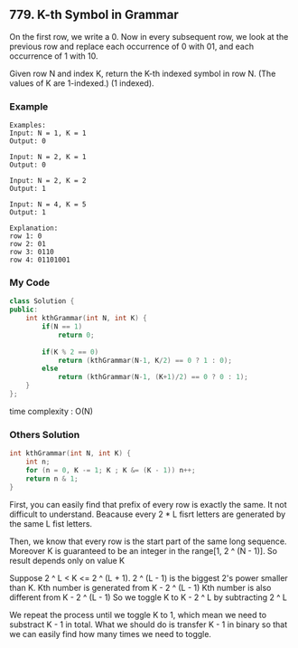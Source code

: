 ## 779. K-th Symbol in Grammar

On the first row, we write a 0. Now in every subsequent row, we look at the previous row and replace each occurrence of 0 with 01, and each occurrence of 1 with 10.

Given row N and index K, return the K-th indexed symbol in row N. (The values of K are 1-indexed.) (1 indexed).


### Example
```
Examples:
Input: N = 1, K = 1
Output: 0

Input: N = 2, K = 1
Output: 0

Input: N = 2, K = 2
Output: 1

Input: N = 4, K = 5
Output: 1

Explanation:
row 1: 0
row 2: 01
row 3: 0110
row 4: 01101001
```

### My Code
```c++
class Solution {
public:
    int kthGrammar(int N, int K) {
        if(N == 1)
            return 0;
        
        if(K % 2 == 0)
            return (kthGrammar(N-1, K/2) == 0 ? 1 : 0);
        else
            return (kthGrammar(N-1, (K+1)/2) == 0 ? 0 : 1);
    }
};
```
time complexity : O(N)

### Others Solution
```c++
int kthGrammar(int N, int K) {
    int n;
    for (n = 0, K -= 1; K ; K &= (K - 1)) n++;
    return n & 1;
}
```
First, you can easily find that prefix of every row is exactly the same.
It not difficult to understand.
Beacause every 2 * L fisrt letters are generated by the same L fist letters.

Then, we know that every row is the start part of the same long sequence.
Moreover K is guaranteed to be an integer in the range[1, 2 ^ (N - 1)].
So result depends only on value K

Suppose 2 ^ L < K <= 2 ^ (L + 1).
2 ^ (L - 1) is the biggest 2's power smaller than K.
Kth number is generated from K - 2 ^ (L - 1)
Kth number is also different from K - 2 ^ (L - 1)
So we toggle K to K - 2 ^ L by subtracting 2 ^ L

We repeat the process until we toggle K to 1, which mean we need to substract K - 1 in total.
What we should do is transfer K - 1 in binary so that we can easily find how many times we need to toggle.

